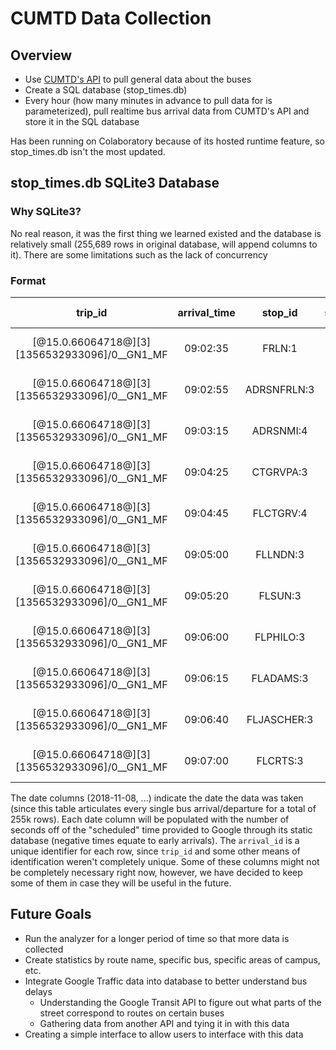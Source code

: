 # CUMTD Data Collection

## Overview

- Use [CUMTD's API](developer.cumtd.com) to pull general data about the buses
- Create a SQL database (stop_times.db)
- Every hour (how many minutes in advance to pull data for is parameterized), 
pull realtime bus arrival data from CUMTD's API and store it in the SQL database

Has been running on Colaboratory because of its hosted runtime feature, so
stop_times.db isn't the most updated.

## stop_times.db SQLite3 Database

### Why SQLite3?

No real reason, it was the first thing we learned existed and the database is 
relatively small (255,689 rows in original database, will append columns to it).
There are some limitations such as the lack of concurrency

### Format

|**trip_id**|**arrival_time**|**stop_id**|**stop_sequence**|**stop_headsign**|**arrival_id**|**2018-11-08**
:-----:|:-----:|:-----:|:-----:|:-----:|:-----:|:-----:
[@15.0.66064718@][3][1356532933096]/0__GN1_MF|09:02:35|FRLN:1|64|nan|[@15.0.66064718@][3][1356532933096]/0__GN1_MF 09:02:35|-125
[@15.0.66064718@][3][1356532933096]/0__GN1_MF|09:02:55|ADRSNFRLN:3|65|nan|[@15.0.66064718@][3][1356532933096]/0__GN1_MF 09:02:55|93
[@15.0.66064718@][3][1356532933096]/0__GN1_MF|09:03:15|ADRSNMI:4|66|nan|[@15.0.66064718@][3][1356532933096]/0__GN1_MF 09:03:15|93
[@15.0.66064718@][3][1356532933096]/0__GN1_MF|09:04:25|CTGRVPA:3|69|nan|[@15.0.66064718@][3][1356532933096]/0__GN1_MF 09:04:25|-6
[@15.0.66064718@][3][1356532933096]/0__GN1_MF|09:04:45|FLCTGRV:4|70|nan|[@15.0.66064718@][3][1356532933096]/0__GN1_MF 09:04:45|-6
[@15.0.66064718@][3][1356532933096]/0__GN1_MF|09:05:00|FLLNDN:3|71|nan|[@15.0.66064718@][3][1356532933096]/0__GN1_MF 09:05:00|-83
[@15.0.66064718@][3][1356532933096]/0__GN1_MF|09:05:20|FLSUN:3|72|nan|[@15.0.66064718@][3][1356532933096]/0__GN1_MF 09:05:20|-83
[@15.0.66064718@][3][1356532933096]/0__GN1_MF|09:06:00|FLPHILO:3|73|nan|[@15.0.66064718@][3][1356532933096]/0__GN1_MF 09:06:00|-83
[@15.0.66064718@][3][1356532933096]/0__GN1_MF|09:06:15|FLADAMS:3|74|nan|[@15.0.66064718@][3][1356532933096]/0__GN1_MF 09:06:15|-6
[@15.0.66064718@][3][1356532933096]/0__GN1_MF|09:06:40|FLJASCHER:3|75|nan|[@15.0.66064718@][3][1356532933096]/0__GN1_MF 09:06:40|-6
[@15.0.66064718@][3][1356532933096]/0__GN1_MF|09:07:00|FLCRTS:3|76|nan|[@15.0.66064718@][3][1356532933096]/0__GN1_MF 09:07:00|-6

The date columns (2018-11-08, ...) indicate the date the data was taken 
(since this table articulates every single bus arrival/departure for a total 
of 255k rows). Each date column will be populated with the number of seconds off of the 
"scheduled" time provided to Google through its static database (negative times equate 
to early arrivals). The `arrival_id` is a unique identifier for each row, since 
`trip_id` and some other means of identification weren't completely unique. Some of 
these columns might not be completely necessary right now, however, we have decided
to keep some of them in case they will be useful in the future.

## Future Goals

- Run the analyzer for a longer period of time so that more data is collected
- Create statistics by route name, specific bus, specific areas of campus, etc.
- Integrate Google Traffic data into database to better understand bus delays
	- Understanding the Google Transit API to figure out what parts of the street
		correspond to routes on certain buses
	- Gathering data from another API and tying it in with this data
- Creating a simple interface to allow users to interface with this data



